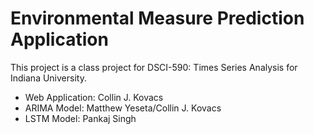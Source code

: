 # Environmental Measure Prediction Application
This project is a class project for DSCI-590: Times Series Analysis for Indiana University.

* Web Application: Collin J. Kovacs
* ARIMA Model: Matthew Yeseta/Collin J. Kovacs
* LSTM Model: Pankaj Singh
